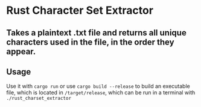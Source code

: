 # Rust Character Set Extractor
Takes a plaintext .txt file and returns all unique characters used in the file, in the order they appear.
---
## Usage
Use it with `cargo run` or use `cargo build --release` to build an executable file, which is located in `/target/release`, which can be run in a terminal with `./rust_charset_extractor`
